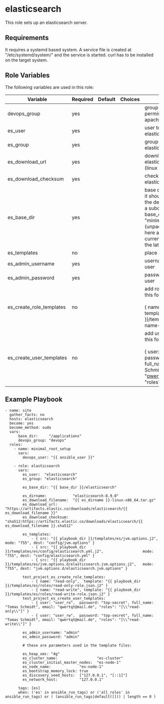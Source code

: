 elasticsearch
=========
This role sets up an elasticsearch server.

Requirements
------------
It requires a systemd based system. A service file is created at "/etc/systemd/system/" and the service is started.
curl has to be installed on the target system.

Role Variables
--------------
The following variables are used in this role:

| Variable                  | Required | Default | Choices | Comments                                                                                                                                                                                                                                               |
|---------------------------|----------|---------|---------|--------------------------------------------------------------------------------------------------------------------------------------------------------------------------------------------------------------------------------------------------------|
| devops_group              | yes      |         |         | group gets sudoers permissions to switch to apache2_user                                                                                                                                                                                               |
| es_user                   | yes      |         |         | user to own all elasticsearch related files                                                                                                                                                                                                            |
| es_group                  | yes      |         |         | group to own all elasticsearch related files                                                                                                                                                                                                           |
| es_download_url           | yes      |         |         | download url of elasticsearch artifact (linux x64 .tar.gz)                                                                                                                                                                                             |
| es_download_checksum      | yes      |         |         | checksum of the elasticsearch artifact                                                                                                                                                                                                                 |
| es_base_dir               | yes      |         |         | base dir of elasticsearch - it should be writeable by the devops_group and be a subdirectory of the base_dir from the role "minimal_root_setup". <br/>(unpacked folder will stay here and the symlink current will always point to the latest version) |
| es_templates              | no       |         |         | place all config files                                                                                                                                                                                                                                 |
| es_admin_username         | yes      |         |         | username of the admin user                                                                                                                                                                                                                             |
| es_admin_password         | yes      |         |         | password of the admin user                                                                                                                                                                                                                             |
| es_create_role_templates  | no       |         |         | add role configurations in this form:<br/><br/> { name: "role-name",  template: "{{ playbook_dir }}/templates/es/roles/role-name-role.json.j2" }                                                                                                       |
| es_create_user_templates  | no       |         |         | add user configurations in this form:<br/><br/> { user: "user_ro",  password: "top-secret", full_name: "Tomas Schmidt", email: "qwertqt@mail.de", "roles": "[\\"read-only\\"]" }                                                                       |

Example Playbook
----------------

    - name: site
      gather_facts: no
      hosts: elasticsearch
      become: yes
      become_method: sudo
      vars:
          base_dir:     "/applications"
          devops_group: "devops"
      roles:
        - name: minimal_root_setup
          vars:
            devops_user: "{{ ansible_user }}"
    
        - role: elasticsearch
          vars:
            es_user:  "elasticsearch"
            es_group: "elasticsearch"
            
            es_base_dir: "{{ base_dir }}/elasticsearch"
            
            es_dirname:            "elasticsearch-8.9.0"
            es_download_filename:  "{{ es_dirname }}-linux-x86_64.tar.gz"
            es_download_url:       "https://artifacts.elastic.co/downloads/elasticsearch/{{ es_download_filename }}"                
            es_download_checksum:  "sha512:https://artifacts.elastic.co/downloads/elasticsearch/{{ es_download_filename }}.sha512"

            es_templates:
                - { src: "{{ playbook_dir }}/templates/es/jvm.options.j2",                               mode: "755", dest: "config/jvm.options" }
                - { src: "{{ playbook_dir }}/templates/es/config/elasticsearch.yml.j2",                  mode: "755", dest: "config/elasticsearch.yml" }
                - { src: "{{ playbook_dir }}/templates/es/jvm.options.d/elasticsearch.jvm.options.j2",   mode: "755", dest: "jvm.options.d/elasticsearch.jvm.options" }
                        
            test_project_es_create_role_templates:
                - { name: "read-only",  template: "{{ playbook_dir }}/templates/es/roles/read-only-role.json.j2" }
                - { name: "read-write", template: "{{ playbook_dir }}/templates/es/roles/read-write-role.json.j2" }
            test_project_es_create_user_templates:
                - { user: "user_ro",  password: "top-secret", full_name: "Tomas Schmidt", email: "qwertqt@mail.de", "roles": "[\\"read-only\\"]" } 
                - { user: "user_rw",  password: "top-secret", full_name: "Tomas Schmidt", email: "qwertqt@mail.de", "roles": "[\\"read-write\\"]" }

            es_admin_username: "admin"
            es_admin_password: "admin"
            
            # these are parameters used in the template files:

            es_heap_xms: "4g"
            es_cluster_name:                  "es-cluster"
            es_cluster_initial_master_nodes:  "es-node-1"
            es_node_name:             "es-node-1"
            es_bootstrap_memory_lock: true
            es_discovery_seed_hosts:  ["127.0.0.1", "[::1]"]
            es_network_host:          "127.0.0.1"
    
          tags: [es]
          when: ('es' in ansible_run_tags) or ('all_roles' in ansible_run_tags) or ( (ansible_run_tags|default([])) | length == 0 )

